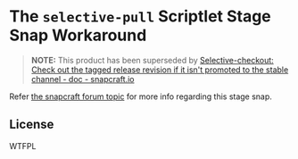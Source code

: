 # The `selective-pull` Scriptlet Stage Snap Workaround
> **NOTE:** This product has been superseded by [Selective-checkout: Check out the tagged release revision if it isn't promoted to the stable channel - doc - snapcraft.io](https://forum.snapcraft.io/t/selective-checkout-check-out-the-tagged-release-revision-if-it-isnt-promoted-to-the-stable-channel/10617)

Refer [the snapcraft forum topic](https://forum.snapcraft.io/t/the-selective-pull-scriptlet-stage-snap-workaround/10389) for more info regarding this stage snap.

## License
WTFPL
